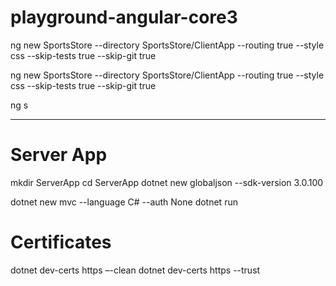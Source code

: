 # playground-angular-core3

ng new SportsStore 
    --directory SportsStore/ClientApp 
    --routing true 
    --style css
    --skip-tests true 
    --skip-git true

ng new SportsStore --directory SportsStore/ClientApp --routing true --style css --skip-tests true --skip-git true

ng s 

---

# Server App

mkdir ServerApp
cd ServerApp
dotnet new globaljson --sdk-version 3.0.100

dotnet new mvc --language C# --auth None
dotnet run

# Certificates

dotnet dev-certs https –-clean
dotnet dev-certs https --trust